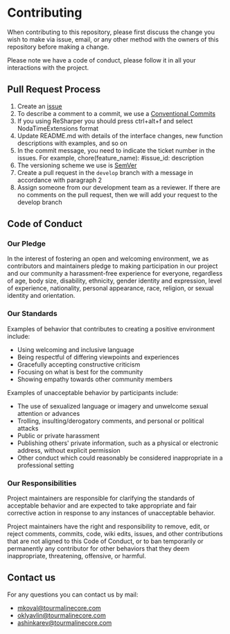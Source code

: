 # Contributing

When contributing to this repository, please first discuss the change you wish to make via issue,
email, or any other method with the owners of this repository before making a change. 

Please note we have a code of conduct, please follow it in all your interactions with the project.

## Pull Request Process

1. Create an [issue](https://github.com/TourmalineCore/TourmalineCore.NodaTime.Extensions/issues)
2. To describe a comment to a commit, we use a [Conventional Commits](https://www.conventionalcommits.org/en/v1.0.0/)
3. If you using ReSharper you should press ctrl+alt+f and select NodaTimeExtensions format
4. Update README.md with details of the interface changes, new function descriptions with examples, and so on
5. In the commit message, you need to indicate the ticket number in the issues. For example, chore(feature_name): #issue_id: description
6. The versioning scheme we use is [SemVer](http://semver.org/)
7. Create a pull request in the `develop` branch with a message in accordance with paragraph 2
8. Assign someone from our development team as a reviewer. If there are no comments on the pull request, then we will add your request to the develop branch

## Code of Conduct

### Our Pledge

In the interest of fostering an open and welcoming environment, we as contributors and maintainers pledge to making participation in our project and our community a harassment-free experience for everyone, regardless of age, body size, disability, ethnicity, gender identity and expression, level of experience, nationality, personal appearance, race, religion, or sexual identity and orientation.

### Our Standards

Examples of behavior that contributes to creating a positive environment include:

* Using welcoming and inclusive language
* Being respectful of differing viewpoints and experiences
* Gracefully accepting constructive criticism
* Focusing on what is best for the community
* Showing empathy towards other community members

Examples of unacceptable behavior by participants include:

* The use of sexualized language or imagery and unwelcome sexual attention or advances
* Trolling, insulting/derogatory comments, and personal or political attacks
* Public or private harassment
* Publishing others' private information, such as a physical or electronic address, without explicit permission
* Other conduct which could reasonably be considered inappropriate in a professional setting

### Our Responsibilities

Project maintainers are responsible for clarifying the standards of acceptable behavior and are expected to take appropriate and fair corrective action in response to any instances of unacceptable behavior.

Project maintainers have the right and responsibility to remove, edit, or reject comments, commits, code, wiki edits, issues, and other contributions that are not aligned to this Code of Conduct, or to ban temporarily or permanently any contributor for other behaviors that they deem inappropriate, threatening, offensive, or harmful.

## Contact us

For any questions you can contact us by mail:

* mkoval@tourmalinecore.com
* oklyavlin@tourmalinecore.com
* ashinkarev@tourmalinecore.com